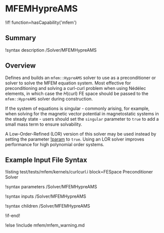 # MFEMHypreAMS

!if! function=hasCapability('mfem')

## Summary

!syntax description /Solver/MFEMHypreAMS

## Overview

Defines and builds an `mfem::HypreAMS` solver to use as a preconditioner or solver to solve the
MFEM equation system. Most effective for preconditioning and solving a curl-curl problem when using
Nédélec elements, in which case the $H(\mathrm{curl})$ FE space should be passed to the
`mfem::HypreAMS` solver during construction.

If the system of equations is singular - commonly arising, for example, when solving for the
magnetic vector potential in magnetostatic systems in the steady state - users should set the
`singular` parameter to `true` to add a small mass term to ensure solvability.

A Low-Order-Refined (LOR) version of this solver may be used instead by setting the parameter 
[!param](/Solver/MFEMHypreAMS/low_order_refined) to `true`. Using an LOR solver improves performance for high polynomial 
order systems.

## Example Input File Syntax

!listing test/tests/mfem/kernels/curlcurl.i block=FESpace Preconditioner Solver

!syntax parameters /Solver/MFEMHypreAMS

!syntax inputs /Solver/MFEMHypreAMS

!syntax children /Solver/MFEMHypreAMS

!if-end!

!else
!include mfem/mfem_warning.md

